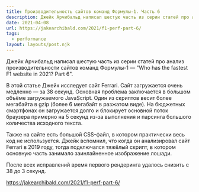 ```yaml
---
title: Производительность сайтов команд Формулы-1. Часть 6
description: Джейк Арчибальд написал шестую часть из серии статей про анализ производительности сайтов команд Формульы-1. В этой статье исследуется производительность сайта Ferrari
date: 2021-04-08
url: https://jakearchibald.com/2021/f1-perf-part-6/
tags:
  - performance
layout: layouts/post.njk
---
```

Джейк Арчибальд написал шестую часть из серии статей про анализ производительности сайтов команд Формулы-1 — "Who has the fastest F1 website in 2021? Part 6".

В этой статье Джейк исследует сайт Ferrari. Сайт загружается очень медленно — за 38 секунд. Основная проблема заключается в большом объёме загружаемого JavaScript. Один из скриптов весит более мегабайта в gzip (более 6 мегабайт в разжатом виде). На бюджетных смартфонах он загружается долго и блокирует основной поток браузера примерно на 5 секунд из-за выполнения и парсинга большого количества исходного текста.

Также на сайте есть большой CSS-файл, в котором практически весь код не используется. Джейк вспомнил, что когда он анализировал сайт Ferrari в 2019 году, тогда подключался тяжёлый скрипт, в котором основную часть занимало заинлайненное изображение лошади.

После всех исправлений время первого рендеринга удалось снизить с 38 до 3 секунд.

https://jakearchibald.com/2021/f1-perf-part-6/
